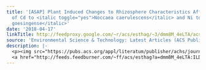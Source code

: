 ```yaml
---
title: '[ASAP] Plant Induced Changes to Rhizosphere Characteristics Affecting Supply
  of Cd to <italic toggle="yes">Noccaea caerulescens</italic> and Ni to <italic toggle="yes">Thlaspi
  goesingense</italic>'
date: '2018-04-17'
linkTitle: http://feedproxy.google.com/~r/acs/esthag/~3/dmm8M_4eLTA/acs.est.7b04844
source: 'Environmental Science & Technology: Latest Articles (ACS Publications)'
description: |-
  <p><img src="https://pubs.acs.org/appl/literatum/publisher/achs/journals/content/esthag/0/esthag.ahead-of-print/acs.est.7b04844/20180417/images/medium/es-2017-048445_0005.gif" alt="TOC Graphic"/></p><div><cite>Environmental Science & Technology</cite></div><div>DOI: 10.1021/acs.est.7b04844</div><div class="feedflare">
  <a href="http://feeds.feedburner.com/~ff/acs/esthag?a=dmm8M_4eLTA:ILD96Ll-F54:yIl2AUoC8zA"><img src="http://feeds.feedburner.com/~ff/acs/esthag?d=yIl2AUoC8zA" border="0"></img></a>
---
```

